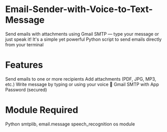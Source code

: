 # Email-Sender-with-Voice-to-Text-Message
Send emails with attachments using Gmail SMTP — type your message or just speak it! 
It's a simple yet powerful Python script to send emails directly from your terminal
# Features
Send emails to one or more recipients
Add attachments (PDF, JPG, MP3, etc.)
Write message by typing or using your voice 🎤
Gmail SMTP with App Password (secured)
# Module Required
Python
smtplib, email.message
speech_recognition
os module

